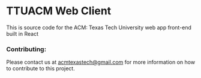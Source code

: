 # TTUACM Web Client
This is source code for the ACM: Texas Tech University web app front-end built in React

### Contributing:
Please contact us at [acmtexastech@gmail.com](mailto:acmtexastech@gmail.com) for more information on how to contribute to this project.
